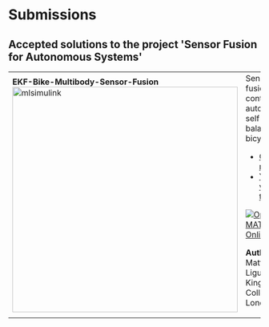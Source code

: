 # Submissions

## Accepted solutions to the project 'Sensor Fusion for Autonomous Systems'
<table>
<tr class="odd">
<td>
<b>EKF-Bike-Multibody-Sensor-Fusion</b><br>
<img src="https://github.com/matteo-liguori/EKF-Bike-Multibody-Sensor-Fusion-/blob/main/Intro.gif" alt="mlsimulink" width="450"/>
</td>
<td> 
Sensor fusion and control for an autonomus self-balancing bicycle<br>
<ul>
<li><a href="https://github.com/matteo-liguori/EKF-Bike-Multibody-Sensor-Fusion-">GitHub repository</a></li>
<li><a href="https://www.youtube.com/watch?v=VVJciPWCw04&list=PLn8PRpmsu08ogRonqegcx8xJCSSQO5yVX&index=2&t=196s">YouTube video tutorial</a></li></ul>

[![Open in MATLAB Online](https://www.mathworks.com/images/responsive/global/open-in-matlab-online.svg)](https://matlab.mathworks.com/open/github/v1?repo=matteo-liguori/EKF-Bike-Multibody-Sensor-Fusion-)

**Author:** Matteo Liguori, King's College London
</td>
</tr>
</table>

